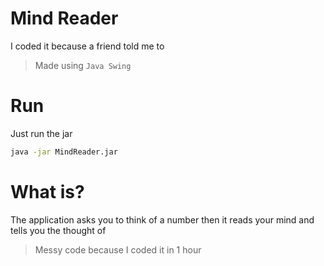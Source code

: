 # Mind Reader
I coded it because a friend told me to<br>
>Made using `Java Swing`

# Run
Just run the jar
```sh
java -jar MindReader.jar
```

# What is?
The application asks you to think of a number
 then it reads your mind and tells you the thought of

>Messy code because I coded it in 1 hour
